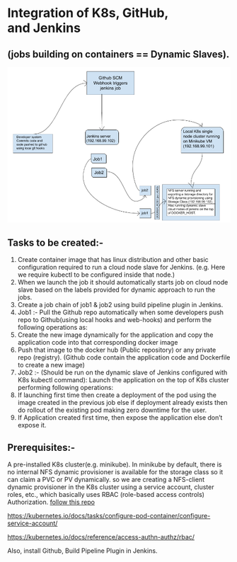 # Integration of K8s, GitHub, and Jenkins
## (jobs building on containers == Dynamic Slaves).
![completeview](images/complete.png)
## Tasks to be created:-
1. Create container image that has linux distribution and other basic configuration required to run a cloud node slave for Jenkins.
(e.g. Here we require kubectl to be configured inside that node.)
2. When we launch the job it should automatically starts job on cloud node slave based on the labels provided for dynamic approach to run the jobs.
3. Create a job chain of job1 & job2 using build pipeline plugin in Jenkins.
4. Job1 :- Pull  the Github repo automatically when some developers push repo to Github(using local hooks and web-hooks) and perform the following operations as:
  1. Create the new image dynamically for the application and copy the application code into that corresponding docker image
  2. Push that image to the docker hub (Public repository)  or any private repo (registry).
     (Github code contain the application code and Dockerfile to create a new image)
5. Job2 :- (Should be run on the dynamic slave of Jenkins configured with K8s kubectl command): Launch the application on the top of K8s cluster performing following operations:
  1. If launching first time then create a deployment of the pod using the image created in the previous job else if deployment already exists then do rollout of the existing pod making zero downtime  for the user.
  2. If Application created first time, then expose the application else don’t expose it.

## Prerequisites:- 
A pre-installed K8s cluster(e.g. minikube). In minikube by default, there is no internal NFS dynamic provisioner is available for the storage class so it can claim a PVC or PV dynamically. so we are creating a NFS-client dynamic provisioner in the K8s cluster using a service account, cluster roles, etc., which basically uses RBAC (role-based access controls) Authorization.
[follow this repo](https://medium.com/@A4ANK/integration-of-kubernetes-using-nfs-server-3rd-party-nfs-client-dynamic-provisioning-with-298e33c89fbe?source=friends_link&sk=0eca13840760743de585cff57248609b)

https://kubernetes.io/docs/tasks/configure-pod-container/configure-service-account/

https://kubernetes.io/docs/reference/access-authn-authz/rbac/

Also, install Github, Build Pipeline Plugin in Jenkins.
